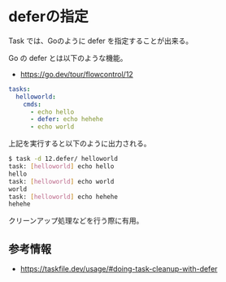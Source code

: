 # deferの指定

Task では、Goのように defer を指定することが出来る。

Go の defer とは以下のような機能。

- https://go.dev/tour/flowcontrol/12


```yaml
tasks:
  helloworld:
    cmds:
      - echo hello
      - defer: echo hehehe
      - echo world
```

上記を実行すると以下のように出力される。

```sh
$ task -d 12.defer/ helloworld
task: [helloworld] echo hello
hello
task: [helloworld] echo world
world
task: [helloworld] echo hehehe
hehehe
```

クリーンアップ処理などを行う際に有用。

## 参考情報

- https://taskfile.dev/usage/#doing-task-cleanup-with-defer
